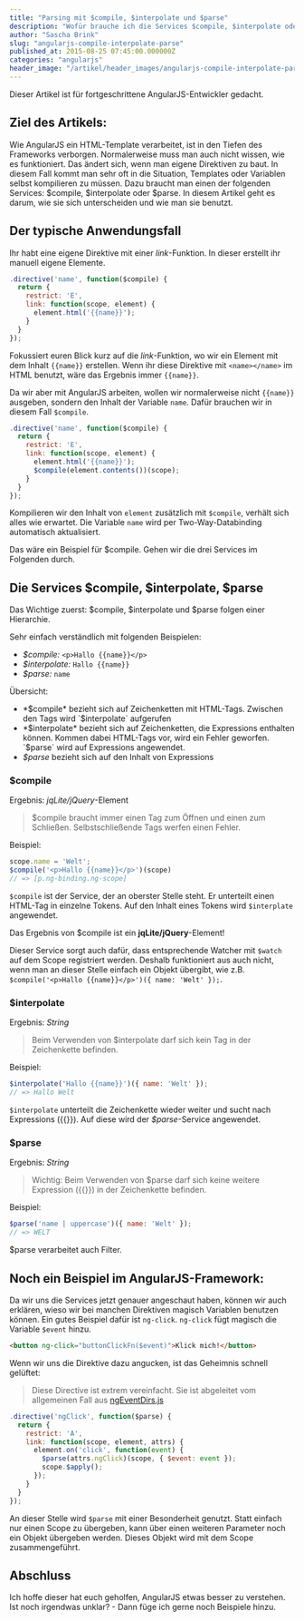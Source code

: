 ```yaml
---
title: "Parsing mit $compile, $interpolate und $parse"
description: "Wofür brauche ich die Services $compile, $interpolate oder $parse? In diesem Artikel geht es darum, wie sie sich unterscheiden und wie man sie benutzt."
author: "Sascha Brink"
slug: "angularjs-compile-interpolate-parse"
published_at: 2015-08-25 07:45:00.000000Z
categories: "angularjs"
header_image: "/artikel/header_images/angularjs-compile-interpolate-parse.jpg"
---
```


<div class="alert alert-info">Dieser Artikel ist für fortgeschrittene AngularJS-Entwickler gedacht.</div>

## Ziel des Artikels:

Wie AngularJS ein HTML-Template verarbeitet, ist in den Tiefen des Frameworks verborgen. 
Normalerweise muss man auch nicht wissen, wie es funktioniert. 
Das ändert sich, wenn man eigene Direktiven zu baut. 
In diesem Fall kommt man sehr oft in die Situation, Templates oder Variablen selbst kompilieren zu müssen. 
Dazu braucht man einen der folgenden Services: $compile, $interpolate oder $parse. In diesem Artikel geht es darum, wie sie sich unterscheiden und wie man sie benutzt.

## Der typische Anwendungsfall

Ihr habt eine eigene Direktive mit einer *link*-Funktion. In dieser erstellt ihr manuell eigene Elemente.

```javascript
.directive('name', function($compile) {
  return {
    restrict: 'E',
    link: function(scope, element) {
      element.html('{{name}}');
    }
  }
});
```

Fokussiert euren Blick kurz auf die *link*-Funktion, wo wir ein Element mit dem Inhalt `{{name}}` erstellen. Wenn ihr diese Direktive mit `<name></name>` im HTML benutzt, wäre das Ergebnis immer `{{name}}`.

Da wir aber mit AngularJS arbeiten, wollen wir normalerweise nicht `{{name}}` ausgeben, sondern den Inhalt der Variable `name`. Dafür brauchen wir in diesem Fall `$compile`.

```javascript
.directive('name', function($compile) {
  return {
    restrict: 'E',
    link: function(scope, element) {
      element.html('{{name}}');
      $compile(element.contents())(scope);
    }
  }
});
```

Kompilieren wir den Inhalt von `element` zusätzlich mit `$compile`, verhält sich alles wie erwartet. Die Variable `name` wird per Two-Way-Databinding automatisch aktualisiert.

Das wäre ein Beispiel für $compile. Gehen wir die drei Services im Folgenden durch.

## Die Services $compile, $interpolate, $parse

Das Wichtige zuerst: $compile, $interpolate und $parse folgen einer Hierarchie.

Sehr einfach verständlich mit folgenden Beispielen:

* *$compile:* `<p>Hallo {{name}}</p>`
* *$interpolate:* `Hallo {{name}}`
* *$parse:* `name`

Übersicht:

* *$compile* bezieht sich auf Zeichenketten mit HTML-Tags. Zwischen den Tags wird `$interpolate` aufgerufen
* *$interpolate* bezieht sich auf Zeichenketten, die Expressions enthalten können. Kommen dabei HTML-Tags vor, wird ein Fehler geworfen. `$parse` wird auf Expressions angewendet.
* *$parse* bezieht sich auf den Inhalt von Expressions

### $compile

Ergebnis: *jqLite/jQuery*-Element

> $compile braucht immer einen Tag zum Öffnen und einen zum Schließen. Selbstschließende Tags werfen einen Fehler.

Beispiel:

```javascript
scope.name = 'Welt';
$compile('<p>Hallo {{name}}</p>')(scope)
// => [p.ng-binding.ng-scope]
```

`$compile` ist der Service, der an oberster Stelle steht. Er unterteilt einen HTML-Tag in einzelne Tokens. Auf den Inhalt eines Tokens wird `$interplate` angewendet.

Das Ergebnis von $compile ist ein **jqLite/jQuery**-Element!

Dieser Service sorgt auch dafür, dass entsprechende Watcher mit `$watch` auf dem Scope registriert werden. Deshalb funktioniert aus auch nicht, wenn man an dieser Stelle einfach ein Objekt übergibt, wie z.B.  `$compile('<p>Hallo {{name}}</p>')({ name: 'Welt' });`.

### $interpolate

Ergebnis: *String*

> Beim Verwenden von $interpolate darf sich kein Tag in der Zeichenkette befinden.

Beispiel:

```javascript
$interpolate('Hallo {{name}}')({ name: 'Welt' });
// => Hallo Welt
```

`$interpolate` unterteilt die Zeichenkette wieder weiter und sucht nach Expressions ({{}}). Auf diese wird der *$parse*-Service angewendet.

### $parse

Ergebnis: *String*

> Wichtig: Beim Verwenden von $parse darf sich keine weitere Expression ({{}}) in der Zeichenkette befinden.

Beispiel:

```javascript
$parse('name | uppercase')({ name: 'Welt' });
// => WELT
```

$parse verarbeitet auch Filter.

## Noch ein Beispiel im AngularJS-Framework:

Da wir uns die Services jetzt genauer angeschaut haben, können wir auch erklären, wieso wir bei manchen Direktiven magisch Variablen benutzen können.
Ein gutes Beispiel dafür ist `ng-click`. `ng-click` fügt magisch die Variable `$event` hinzu.

```html
<button ng-click="buttonClickFn($event)">Klick mich!</button>
```

Wenn wir uns die Direktive dazu angucken, ist das Geheimnis schnell gelüftet:

> Diese Directive ist extrem vereinfacht. Sie ist abgeleitet vom allgemeinen Fall aus [ngEventDirs.js](https://github.com/angular/angular.js/blob/master/src/ng/directive/ngEventDirs.js)

```javascript
.directive('ngClick', function($parse) {
  return {
    restrict: 'A',
    link: function(scope, element, attrs) {
      element.on('click', function(event) {
        $parse(attrs.ngClick)(scope, { $event: event });
        scope.$apply();
      });
    }
  }
});
```

An dieser Stelle wird `$parse` mit einer Besonderheit genutzt. Statt einfach nur einen Scope zu übergeben, kann über einen weiteren Parameter noch ein Objekt übergeben werden. Dieses Objekt wird mit dem Scope zusammengeführt.

## Abschluss

Ich hoffe dieser hat euch geholfen, AngularJS etwas besser zu verstehen. Ist noch irgendwas unklar? - Dann füge ich gerne noch Beispiele hinzu.
